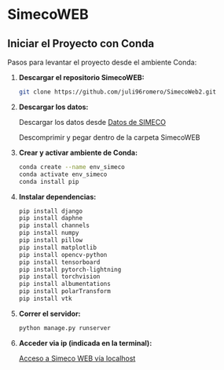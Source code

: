 # SimecoWEB

## Iniciar el Proyecto con Conda

Pasos para levantar el proyecto desde el ambiente Conda:

1. **Descargar el repositorio SimecoWEB:**

   ```sh
   git clone https://github.com/juli96romero/SimecoWeb2.git

3. **Descargar los datos:**

   Descargar los datos desde [Datos de SIMECO](https://drive.google.com/file/d/1sW3vYTLPcXwhtjWcs70pv8qPrhxsh7GA/view?usp=drive_link)

   Descomprimir y pegar dentro de la carpeta SimecoWEB

5. **Crear y activar ambiente de Conda:**

   ```sh
   conda create --name env_simeco
   conda activate env_simeco
   conda install pip

6. **Instalar dependencias:**

   ```sh
   pip install django
   pip install daphne
   pip install channels
   pip install numpy
   pip install pillow
   pip install matplotlib
   pip install opencv-python
   pip install tensorboard
   pip install pytorch-lightning
   pip install torchvision
   pip install albumentations
   pip install polarTransform 
   pip install vtk


7. **Correr el servidor:**

   ```sh
   python manage.py runserver

6. **Acceder via ip (indicada en la terminal):**

   [Acceso a Simeco WEB vía localhost](http://127.0.0.1:8000/)
